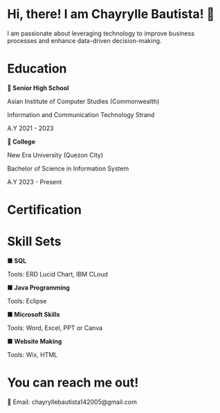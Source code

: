 <h1><b> Hi, there! I am Chayrylle Bautista! 👋 </b></h1>
<p> I am passionate about leveraging technology to improve business processes and enhance data-driven decision-making. </p>

<h1><b> Education </b></h1>
<p><b> 📍 Senior High School </b></p>
<p> Asian Institute of Computer Studies (Commonwealth) </p>
<p> Information and Communication Technology Strand </p>
<p> A.Y 2021 - 2023 </p>

<p><b> 📍 College </b></p>
<p> New Era University (Quezon City) </p>
<p> Bachelor of Science in Information System </p>
<p> A.Y 2023 - Present </p>

<h1> Certification </h1>

<h1><b> Skill Sets </b></h1>
<p><b> ■ SQL </b></p>
<p> Tools: ERD Lucid Chart, IBM CLoud </p>
<p><b> ■ Java Programming </b></p>
<p> Tools: Eclipse </p>
<p><b> ■ Microsoft Skills </b></p>
<p> Tools: Word, Excel, PPT or Canva </p>
<p><b> ■ Website Making </b></p>
<p> Tools: Wix, HTML </p>

<h1> You can reach me out! </h1>
<p> 📧 Email: chayryllebautista142005@gmail.com </p>
